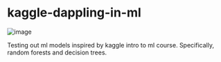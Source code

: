 # kaggle-dappling-in-ml

![image](https://user-images.githubusercontent.com/103385201/184052150-f8cd1765-b206-4af3-aa0f-4990dd633f83.png)

Testing out ml models inspired by kaggle intro to ml course. Specifically, random forests and decision trees.
